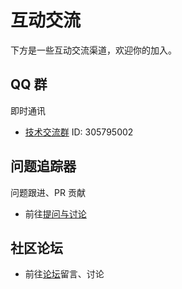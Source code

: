 # 互动交流

下方是一些互动交流渠道，欢迎你的加入。

## QQ 群

即时通讯

- [技术交流群](https://qm.qq.com/cgi-bin/qm/qr?k=JdZJTPzOEsDo3gCR1ENENRXqWPmM-67l&jump_from=webapi&authKey=5EZ6xwqKptmf3U3QMT/IkclubXceZt2JWqkiQbfwXiELv2d4roHTMX32MmBWoi4q) ID: 305795002

<!-- ## 支持社区

互动交流

- 前往[支持社区](https://github.com/mouyong/vitepress-doc-website/discussions) -->

## 问题追踪器

问题跟进、PR 贡献

- 前往[提问与讨论](https://gitee.com/github-mouyong/plugins-world/issues)

## 社区论坛

- 前往[论坛](https://discuss.plugins-world.cn)留言、讨论
